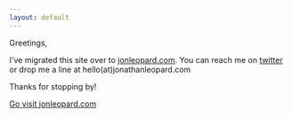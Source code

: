 ```yaml
---
layout: default
---
```


Greetings,

I've migrated this site over to [jonleopard.com](https://jonleopard.com).
You can reach me on [twitter](https://twitter.com/jonlprd) or drop me a line at hello(at)jonathanleopard.com

Thanks for stopping by!


[Go visit jonleopard.com](https://jonleopard.com)


